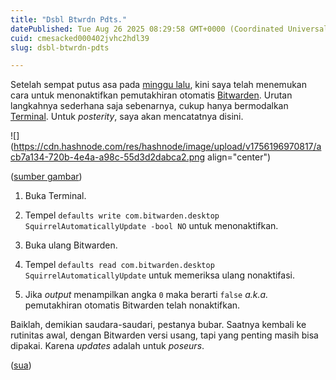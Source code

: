 ```yaml
---
title: "Dsbl Btwrdn Pdts."
datePublished: Tue Aug 26 2025 08:29:58 GMT+0000 (Coordinated Universal Time)
cuid: cmesacked000402jvhc2hdl39
slug: dsbl-btwrdn-pdts

---
```


Setelah sempat putus asa pada [minggu lalu](https://blog.sua.ist/whabitsta), kini saya telah menemukan cara untuk menonaktifkan pemutakhiran otomatis [Bitwarden](https://bitwarden.com/). Urutan langkahnya sederhana saja sebenarnya, cukup hanya bermodalkan [Terminal](https://en.wikipedia.org/wiki/Terminal_\(macOS\)). Untuk *posterity*, saya akan mencatatnya disini.

![](https://cdn.hashnode.com/res/hashnode/image/upload/v1756196970817/acb7a134-720b-4e4a-a98c-55d3d2dabca2.png align="center")

([sumber gambar](https://publicdomainreview.org/collection/serviette-sculptures-the-forgotten-art-of-napkin-folding/))

1. Buka Terminal.
    
2. Tempel `defaults write com.bitwarden.desktop SquirrelAutomaticallyUpdate -bool NO` untuk menonaktifkan.
    
3. Buka ulang Bitwarden.
    
4. Tempel `defaults read com.bitwarden.desktop SquirrelAutomaticallyUpdate` untuk memeriksa ulang nonaktifasi.
    
5. Jika *output* menampilkan angka `0` maka berarti `false` *a.k.a.* pemutakhiran otomatis Bitwarden telah nonaktifkan.
    

Baiklah, demikian saudara-saudari, pestanya bubar. Saatnya kembali ke rutinitas awal, dengan Bitwarden versi usang, tapi yang penting masih bisa dipakai. Karena *updates* adalah untuk *poseurs*.

([sua](https://sua.ist))